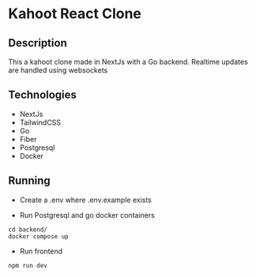 # Kahoot React Clone

## Description 

This a kahoot clone made in NextJs with a Go backend. Realtime updates are handled using websockets

## Technologies 

- NextJs
- TailwindCSS
- Go 
- Fiber
- Postgresql
- Docker

## Running 

- Create a .env where .env.example exists

- Run Postgresql and go docker containers
```
cd backend/
docker compose up
```

- Run frontend
```
npm run dev
```
